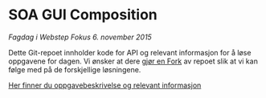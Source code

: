 # SOA GUI Composition

_Fagdag i Webstep Fokus 6. november 2015_

Dette Git-repoet innholder kode for API og relevant informasjon for å løse oppgavene for dagen. 
Vi ønsker at dere [gjør en Fork](https://help.github.com/articles/fork-a-repo/) av repoet slik at vi kan følge med på de forskjellige løsningene.

[Her finner du oppgavebeskrivelse og relevant informasjon](http://olavhaugen.github.io/fagdag-soa-ui-composition)
